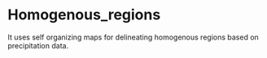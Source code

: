 # Homogenous_regions
It uses self organizing maps for delineating homogenous regions based on precipitation data.
